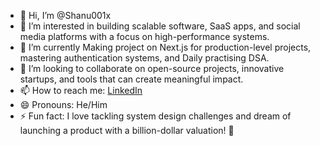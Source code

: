 - 👋 Hi, I’m @Shanu001x  
- 👀 I’m interested in building scalable software, SaaS apps, and social media platforms with a focus on high-performance systems.  
- 🌱 I’m currently Making project on Next.js for production-level projects, mastering authentication systems, and Daily practising DSA.  
- 💞️ I’m looking to collaborate on open-source projects, innovative startups, and tools that can create meaningful impact.  
- 📫 How to reach me: [LinkedIn](https://www.linkedin.com/in/shanu001x/)  
- 😄 Pronouns: He/Him  
- ⚡ Fun fact: I love tackling system design challenges and dream of launching a product with a billion-dollar valuation! 🚀  

<!---
Shanu001x/Shanu001x is a ✨ special ✨ repository because its `README.md` (this file) appears on your GitHub profile.
You can click the Preview link to take a look at your changes.
--->
